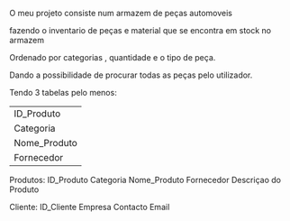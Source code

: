 <p> O meu projeto consiste num armazem de peças automoveis </p> 
<p>fazendo o inventario de peças e material que se encontra em stock no armazem</p> 
<p>Ordenado por categorias , quantidade e o tipo de peça.</p> 
<p>Dando a possibilidade de procurar todas as peças pelo utilizador.</p> 

<p>Tendo 3 tabelas pelo menos:</p> 

<table border="0">
      <tr><td>ID_Produto</td></tr>
      <tr><td>Categoria</td></tr>
      <tr><td>Nome_Produto</td></tr>
      <tr><td>Fornecedor</td></tr>

</table>
          
Produtos: ID_Produto 
          Categoria
          Nome_Produto
          Fornecedor 
          Descriçao do Produto
          
Cliente: ID_Cliente
         Empresa
         Contacto
         Email
